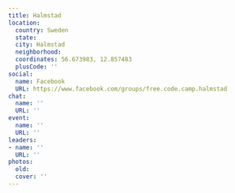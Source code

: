 ```yaml
---
title: Halmstad
location:
  country: Sweden
  state: 
  city: Halmstad
  neighborhood: 
  coordinates: 56.673983, 12.857483
  plusCode: ''
social:
  name: Facebook
  URL: https://www.facebook.com/groups/free.code.camp.halmstad
chat:
  name: ''
  URL: ''
event:
  name: ''
  URL: ''
leaders:
- name: ''
  URL: ''
photos:
  old: 
  cover: ''
---
```

